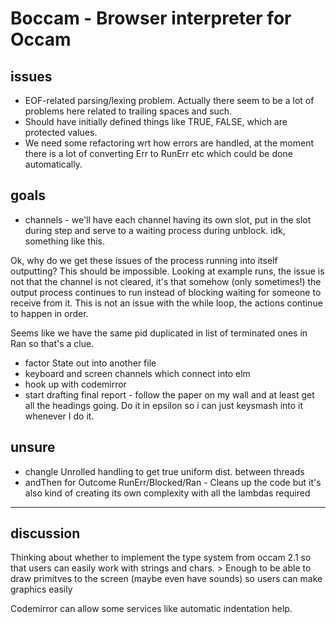# Boccam - Browser interpreter for Occam 

## issues

- EOF-related parsing/lexing problem. Actually there seem to be a lot of problems here related to trailing spaces and such.
- Should have initially defined things like TRUE, FALSE, which are protected values.
- We need some refactoring wrt how errors are handled, at the moment there is a lot of converting Err to RunErr etc which could be done automatically.

## goals

- channels - we'll have each channel having its own slot, put in the slot during step and serve to a waiting process during unblock. idk, something like this.

Ok, why do we get these issues of the process running into itself outputting? This should be impossible. Looking at example runs, the issue is not that the channel is not cleared, it's that somehow (only sometimes!) the output process continues to run instead of blocking waiting for someone to receive from it. This is not an issue with the while loop, the actions continue to happen in order.

Seems like we have the same pid duplicated in list of terminated ones in Ran so that's a clue.

- factor State out into another file
- keyboard and screen channels which connect into elm
- hook up with codemirror
- start drafting final report - follow the paper on my wall and at least get all the headings going. Do it in epsilon so i can just keysmash into it whenever I do it.

## unsure

- changle Unrolled handling to get true uniform dist. between threads
- andThen for Outcome RunErr/Blocked/Ran - Cleans up the code but it's also kind of creating its own complexity with all the lambdas required

---

## discussion

Thinking about whether to implement the type system from occam 2.1 so that users can easily work with strings and chars. > Enough to be able to draw primitves to the screen (maybe even have sounds) so users can make graphics easily 

Codemirror can allow some services like automatic indentation help.